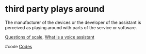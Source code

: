 # third party plays around
The manufacturer of the devices or the developer of the assistant is perceived as playing around with parts of the service or software.

[Questions of scale](output/themes/Questions%20of%20scale.md), [What is a voice assistant](output/themes/What%20is%20a%20voice%20assistant.md)

#code [Codes](output/codes/Codes.md)